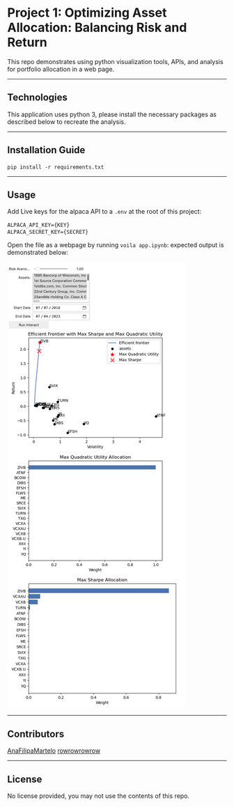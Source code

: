 # Project 1: Optimizing Asset Allocation: Balancing Risk and Return

This repo demonstrates using python visualization tools, APIs, and analysis for portfolio allocation in a web page.

---

## Technologies

This application uses python 3, please install the necessary packages as described below to recreate the analysis.

---

## Installation Guide

```
pip install -r requirements.txt
```

---

## Usage

Add Live keys for the alpaca API to a `.env` at the root of this project:

```
ALPACA_API_KEY={KEY}
ALPACA_SECRET_KEY={SECRET}
```

Open the file as a webpage by running `voila app.ipynb`: expected output is demonstrated below:

![Screenshot of Analysis](voila_screenshot.png?raw=true "Screenshot of Analysis")

---

## Contributors

[AnaFilipaMartelo](https://github.com/AnaFilipaMartelo)
[rowrowrowrow](https://github.com/rowrowrowrow)

---

## License

No license provided, you may not use the contents of this repo.
